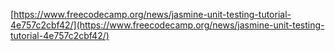 [https://www.freecodecamp.org/news/jasmine-unit-testing-tutorial-4e757c2cbf42/](https://www.freecodecamp.org/news/jasmine-unit-testing-tutorial-4e757c2cbf42/)